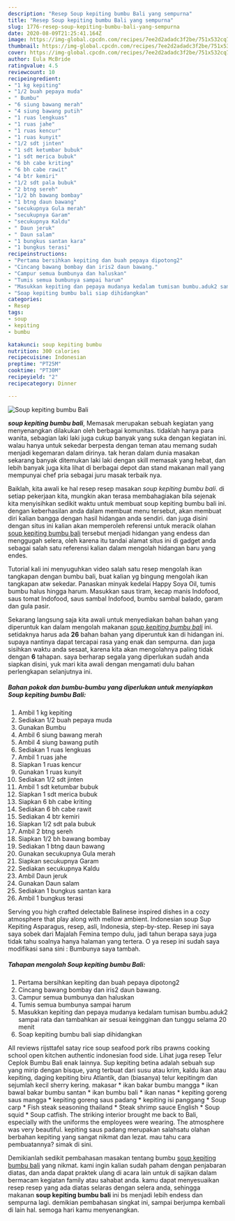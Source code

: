 ```yaml
---
description: "Resep Soup kepiting bumbu Bali yang sempurna"
title: "Resep Soup kepiting bumbu Bali yang sempurna"
slug: 1776-resep-soup-kepiting-bumbu-bali-yang-sempurna
date: 2020-08-09T21:25:41.164Z
image: https://img-global.cpcdn.com/recipes/7ee2d2adadc3f2be/751x532cq70/soup-kepiting-bumbu-bali-foto-resep-utama.jpg
thumbnail: https://img-global.cpcdn.com/recipes/7ee2d2adadc3f2be/751x532cq70/soup-kepiting-bumbu-bali-foto-resep-utama.jpg
cover: https://img-global.cpcdn.com/recipes/7ee2d2adadc3f2be/751x532cq70/soup-kepiting-bumbu-bali-foto-resep-utama.jpg
author: Eula McBride
ratingvalue: 4.5
reviewcount: 10
recipeingredient:
- "1 kg kepiting"
- "1/2 buah pepaya muda"
- " Bumbu"
- "6 siung bawang merah"
- "4 siung bawang putih"
- "1 ruas lengkuas"
- "1 ruas jahe"
- "1 ruas kencur"
- "1 ruas kunyit"
- "1/2 sdt jinten"
- "1 sdt ketumbar bubuk"
- "1 sdt merica bubuk"
- "6 bh cabe kriting"
- "6 bh cabe rawit"
- "4 btr kemiri"
- "1/2 sdt pala bubuk"
- "2 btng sereh"
- "1/2 bh bawang bombay"
- "1 btng daun bawang"
- "secukupnya Gula merah"
- "secukupnya Garam"
- "secukupnya Kaldu"
- " Daun jeruk"
- " Daun salam"
- "1 bungkus santan kara"
- "1 bungkus terasi"
recipeinstructions:
- "Pertama bersihkan kepiting dan buah pepaya dipotong2"
- "Cincang bawang bombay dan iris2 daun bawang."
- "Campur semua bumbunya dan haluskan"
- "Tumis semua bumbunya sampai harum"
- "Masukkan kepiting dan pepaya mudanya kedalam tumisan bumbu.aduk2 sampai rata dan tambahkan air sesuai keingginan dan tunggu selama 20 menit"
- "Soap kepiting bumbu bali siap dihidangkan"
categories:
- Resep
tags:
- soup
- kepiting
- bumbu

katakunci: soup kepiting bumbu 
nutrition: 300 calories
recipecuisine: Indonesian
preptime: "PT25M"
cooktime: "PT30M"
recipeyield: "2"
recipecategory: Dinner

---
```



![Soup kepiting bumbu Bali](https://img-global.cpcdn.com/recipes/7ee2d2adadc3f2be/751x532cq70/soup-kepiting-bumbu-bali-foto-resep-utama.jpg)

<b><i>soup kepiting bumbu bali</i></b>, Memasak merupakan sebuah kegiatan yang menyenangkan dilakukan oleh berbagai komunitas. tidaklah hanya para wanita, sebagian laki laki juga cukup banyak yang suka dengan kegiatan ini. walau hanya untuk sekedar berpesta dengan teman atau memang sudah menjadi kegemaran dalam dirinya. tak heran dalam dunia masakan sekarang banyak ditemukan laki laki dengan skill memasak yang hebat, dan lebih banyak juga kita lihat di berbagai depot dan stand makanan mall yang mempunyai chef pria sebagai juru masak terbaik nya.

Baiklah, kita awali ke hal resep resep masakan <i>soup kepiting bumbu bali</i>. di setiap pekerjaan kita, mungkin akan terasa membahagiakan bila sejenak kita menyisihkan sedikit waktu untuk membuat soup kepiting bumbu bali ini. dengan keberhasilan anda dalam membuat menu tersebut, akan membuat diri kalian bangga dengan hasil hidangan anda sendiri. dan juga disini dengan situs ini kalian akan memperoleh referensi untuk meracik olahan <u>soup kepiting bumbu bali</u> tersebut menjadi hidangan yang endess dan menggugah selera, oleh karena itu tandai alamat situs ini di gadget anda sebagai salah satu referensi kalian dalam mengolah hidangan baru yang endes.

Tutorial kali ini menyuguhkan video salah satu resep mengolah ikan tangkapan dengan bumbu bali, buat kalian yg bingung mengolah ikan tangkapan atw sekedar. Panaskan minyak kedelai Happy Soya Oil, tumis bumbu halus hingga harum. Masukkan saus tiram, kecap manis Indofood, saus tomat Indofood, saus sambal Indofood, bumbu sambal balado, garam dan gula pasir.


Sekarang langsung saja kita awali untuk menyediakan bahan bahan yang diperuntuk kan dalam mengolah makanan <u><i>soup kepiting bumbu bali</i></u> ini. setidaknya harus ada <b>26</b> bahan bahan yang diperuntuk kan di hidangan ini. supaya nantinya dapat tercapai rasa yang enak dan sempurna. dan juga sisihkan waktu anda sesaat, karena kita akan mengolahnya paling tidak dengan <b>6</b> tahapan. saya berharap segala yang diperlukan sudah anda siapkan disini, yuk mari kita awali dengan mengamati dulu bahan perlengkapan selanjutnya ini.

<!--inarticleads1-->

##### Bahan pokok dan bumbu-bumbu yang diperlukan untuk menyiapkan Soup kepiting bumbu Bali:

1. Ambil 1 kg kepiting
1. Sediakan 1/2 buah pepaya muda
1. Gunakan  Bumbu
1. Ambil 6 siung bawang merah
1. Ambil 4 siung bawang putih
1. Sediakan 1 ruas lengkuas
1. Ambil 1 ruas jahe
1. Siapkan 1 ruas kencur
1. Gunakan 1 ruas kunyit
1. Sediakan 1/2 sdt jinten
1. Ambil 1 sdt ketumbar bubuk
1. Siapkan 1 sdt merica bubuk
1. Siapkan 6 bh cabe kriting
1. Sediakan 6 bh cabe rawit
1. Sediakan 4 btr kemiri
1. Siapkan 1/2 sdt pala bubuk
1. Ambil 2 btng sereh
1. Siapkan 1/2 bh bawang bombay
1. Sediakan 1 btng daun bawang
1. Gunakan secukupnya Gula merah
1. Siapkan secukupnya Garam
1. Sediakan secukupnya Kaldu
1. Ambil  Daun jeruk
1. Gunakan  Daun salam
1. Sediakan 1 bungkus santan kara
1. Ambil 1 bungkus terasi


Serving you high crafted delectable Balinese inspired dishes in a cozy atmosphere that play along with mellow ambient. Indonesian soup Sup Kepiting Asparagus, resep, asli, Indonesia, step-by-step. Resep ini saya saya sobek dari Majalah Femina tempo dulu, jadi tahun berapa saya juga tidak tahu soalnya hanya halaman yang tertera. O ya resep ini sudah saya modifikasi sana sini : Bumbunya saya tambah. 

<!--inarticleads2-->

##### Tahapan mengolah Soup kepiting bumbu Bali:

1. Pertama bersihkan kepiting dan buah pepaya dipotong2
1. Cincang bawang bombay dan iris2 daun bawang.
1. Campur semua bumbunya dan haluskan
1. Tumis semua bumbunya sampai harum
1. Masukkan kepiting dan pepaya mudanya kedalam tumisan bumbu.aduk2 sampai rata dan tambahkan air sesuai keingginan dan tunggu selama 20 menit
1. Soap kepiting bumbu bali siap dihidangkan


All reviews rijsttafel satay rice soup seafood pork ribs prawns cooking school open kitchen authentic indonesian food side. Lihat juga resep Telur Ceplok Bumbu Bali enak lainnya. Sup kepiting betina adalah sebuah sup yang mirip dengan bisque, yang terbuat dari susu atau krim, kaldu ikan atau kepiting, daging kepiting biru Atlantik, dan (biasanya) telur kepitingm dan sejumlah kecil sherry kering. makasar * ikan bakar bumbu mangga * ikan bawal bakar bumbu santan * ikan bumbu bali * ikan nanas * kepiting goreng saus mangga * kepiting goreng saus padang * kepiting isi panggang * Soup carp * Fish steak seasoning thailand * Steak shrimp sauce English * Soup squid * Soup catfish. The striking interior brought me back to Bali, especially with the uniforms the employees were wearing. The atmosphere was very beautiful. kepiting saus padang merupakan salahsatu olahan berbahan kepiting yang sangat nikmat dan lezat. mau tahu cara pembuatannya? simak di sini. 

Demikianlah sedikit pembahasan masakan tentang bumbu <u>soup kepiting bumbu bali</u> yang nikmat. kami ingin kalian sudah paham dengan penjabaran diatas, dan anda dapat praktek ulang di acara lain untuk di sajikan dalam bermacam kegiatan family atau sahabat anda. kamu dapat menyesuaikan resep resep yang ada diatas selaras dengan selera anda, sehingga makanan <b>soup kepiting bumbu bali</b> ini bs menjadi lebih endess dan sempurna lagi. demikian pembahasan singkat ini, sampai berjumpa kembali di lain hal. semoga hari kamu menyenangkan.
